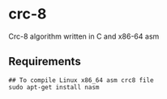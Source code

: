 # crc-8
Crc-8 algorithm written in C and x86-64 asm 

## Requirements
```
## To compile Linux x86_64 asm crc8 file
sudo apt-get install nasm 
```
